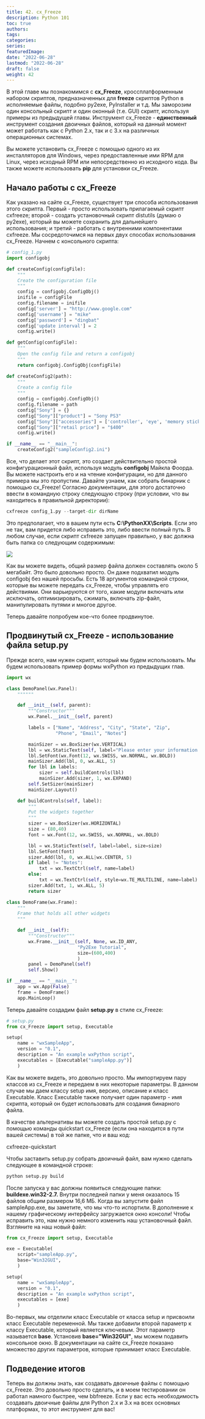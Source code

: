 ```yaml
---
title: 42. cx_Freeze
description: Python 101
toc: true
authors:
tags:
categories:
series:
featuredImage:
date: "2022-06-28"
lastmod: "2022-06-28"
draft: false
weight: 42
---
```


В этой главе мы познакомимся с **cx_Freeze**, кроссплатформенным набором скриптов, предназначенных для **freeze** скриптов Python в исполняемые файлы, подобно py2exe, PyInstaller и т.д. Мы заморозим один консольный скрипт и один оконный (т.е. GUI) скрипт, используя примеры из предыдущей главы. Инструмент cx_Freeze - **единственный** инструмент создания двоичных файлов, который на данный момент может работать как с Python 2.x, так и с 3.x на различных операционных системах. 

Вы можете установить cx_Freeze с помощью одного из их инсталляторов для Windows, через предоставленные ими RPM для Linux, через исходный RPM или непосредственно из исходного кода. Вы также можете использовать **pip** для установки cx_Freeze.

## Начало работы с cx_Freeze

Как указано на сайте cx_Freeze, существует три способа использования этого скрипта. Первый - просто использовать прилагаемый скрипт cxfreeze; второй - создать установочный скрипт distutils (думаю о py2exe), который вы можете сохранить для дальнейшего использования; и третий - работать с внутренними компонентами cxfreeze. Мы сосредоточимся на первых двух способах использования cx_Freeze. Начнем с консольного скрипта:

```python
# config_1.py
import configobj

def createConfig(configFile):
    """
    Create the configuration file
    """
    config = configobj.ConfigObj()
    inifile = configFile
    config.filename = inifile
    config['server'] = "http://www.google.com"
    config['username'] = "mike"
    config['password'] = "dingbat"
    config['update interval'] = 2
    config.write()

def getConfig(configFile):
    """
    Open the config file and return a configobj
    """
    return configobj.ConfigObj(configFile)

def createConfig2(path):
    """
    Create a config file
    """
    config = configobj.ConfigObj()
    config.filename = path
    config["Sony"] = {}
    config["Sony"]["product"] = "Sony PS3"
    config["Sony"]["accessories"] = ['controller', 'eye', 'memory stick']
    config["Sony"]["retail price"] = "$400"
    config.write()

if __name__ == "__main__":
    createConfig2("sampleConfig2.ini")
```

Все, что делает этот скрипт, это создает действительно простой конфигурационный файл, используя модуль **configobj** Майкла Фоорда. Вы можете настроить его и на чтение конфигурации, но для данного примера мы это пропустим. Давайте узнаем, как собрать бинарник с помощью cx_Freeze! Согласно документации, для этого достаточно ввести в командную строку следующую строку (при условии, что вы находитесь в правильной директории):

```python
cxfreeze config_1.py --target-dir dirName
```

Это предполагает, что в вашем пути есть **C:\PythonXX\Scripts**. Если это не так, вам придется либо исправить это, либо ввести полный путь. В любом случае, если скрипт cxfreeze запущен правильно, у вас должна быть папка со следующим содержимым:

![](../img/cx_config.jpg)

Как вы можете видеть, общий размер файла должен составлять около 5 мегабайт. Это было довольно просто. Он даже подхватил модуль configobj без нашей просьбы. Есть 18 аргументов командной строки, которые вы можете передать cx_Freeze, чтобы управлять его действиями. Они варьируются от того, какие модули включать или исключать, оптимизировать, сжимать, включать zip-файл, манипулировать путями и многое другое.

Теперь давайте попробуем кое-что более продвинутое.

## Продвинутый cx_Freeze - использование файла setup.py

Прежде всего, нам нужен скрипт, который мы будем использовать. Мы будем использовать пример формы wxPython из предыдущих глав.

```python
import wx

class DemoPanel(wx.Panel):
    """"""

    def __init__(self, parent):
        """Constructor"""
        wx.Panel.__init__(self, parent)

        labels = ["Name", "Address", "City", "State", "Zip",
                  "Phone", "Email", "Notes"]

        mainSizer = wx.BoxSizer(wx.VERTICAL)
        lbl = wx.StaticText(self, label="Please enter your information here:")
        lbl.SetFont(wx.Font(12, wx.SWISS, wx.NORMAL, wx.BOLD))
        mainSizer.Add(lbl, 0, wx.ALL, 5)
        for lbl in labels:
            sizer = self.buildControls(lbl)
            mainSizer.Add(sizer, 1, wx.EXPAND)
        self.SetSizer(mainSizer)
        mainSizer.Layout()

    def buildControls(self, label):
        """
        Put the widgets together
        """
        sizer = wx.BoxSizer(wx.HORIZONTAL)
        size = (80,40)
        font = wx.Font(12, wx.SWISS, wx.NORMAL, wx.BOLD)

        lbl = wx.StaticText(self, label=label, size=size)
        lbl.SetFont(font)
        sizer.Add(lbl, 0, wx.ALL|wx.CENTER, 5)
        if label != "Notes":
            txt = wx.TextCtrl(self, name=label)
        else:
            txt = wx.TextCtrl(self, style=wx.TE_MULTILINE, name=label)
        sizer.Add(txt, 1, wx.ALL, 5)
        return sizer

class DemoFrame(wx.Frame):
    """
    Frame that holds all other widgets
    """

    def __init__(self):
        """Constructor"""
        wx.Frame.__init__(self, None, wx.ID_ANY,
                          "Py2Exe Tutorial",
                          size=(600,400)
                          )
        panel = DemoPanel(self)
        self.Show()

if __name__ == "__main__":
    app = wx.App(False)
    frame = DemoFrame()
    app.MainLoop()

```

Теперь давайте создадим файл **setup.py** в стиле cx_Freeze:

```python
# setup.py
from cx_Freeze import setup, Executable

setup(
    name = "wxSampleApp",
    version = "0.1",
    description = "An example wxPython script",
    executables = [Executable("sampleApp.py")]
    )
```

Как вы можете видеть, это довольно просто. Мы импортируем пару классов из cx_Freeze и передаем в них некоторые параметры. В данном случае мы даем классу setup имя, версию, описание и класс Executable. Класс Executable также получает один параметр - имя скрипта, который он будет использовать для создания бинарного файла.

В качестве альтернативы вы можете создать простой setup.py с помощью команды quickstart cx_Freeze (если она находится в пути вашей системы) в той же папке, что и ваш код:

cxfreeze-quickstart

Чтобы заставить setup.py собрать двоичный файл, вам нужно сделать следующее в командной строке:

```python
python setup.py build
```

После запуска у вас должны появиться следующие папки: **buildexe.win32-2.7.** Внутри последней папки у меня оказалось 15 файлов общим размером 16,6 МБ. Когда вы запустите файл sampleApp.exe, вы заметите, что мы что-то испортили. В дополнение к нашему графическому интерфейсу загружается окно консоли! Чтобы исправить это, нам нужно немного изменить наш установочный файл. Взгляните на наш новый файл:

```python
from cx_Freeze import setup, Executable

exe = Executable(
    script="sampleApp.py",
    base="Win32GUI",
    )

setup(
    name = "wxSampleApp",
    version = "0.1",
    description = "An example wxPython script",
    executables = [exe]
    )
```

Во-первых, мы отделили класс Executable от класса setup и присвоили класс Executable переменной. Мы также добавили второй параметр к классу Executable, который является ключевым. Этот параметр называется **base**. Установив **base="Win32GUI"**, мы можем подавить консольное окно. В документации на сайте cx_Freeze показано множество других параметров, которые принимает класс Executable.

## Подведение итогов

Теперь вы должны знать, как создавать двоичные файлы с помощью cx_Freeze. Это довольно просто сделать, и в моем тестировании он работал намного быстрее, чем bbfreeze. Если у вас есть необходимость создавать двоичные файлы для Python 2.x и 3.x на всех основных платформах, то этот инструмент для вас!
